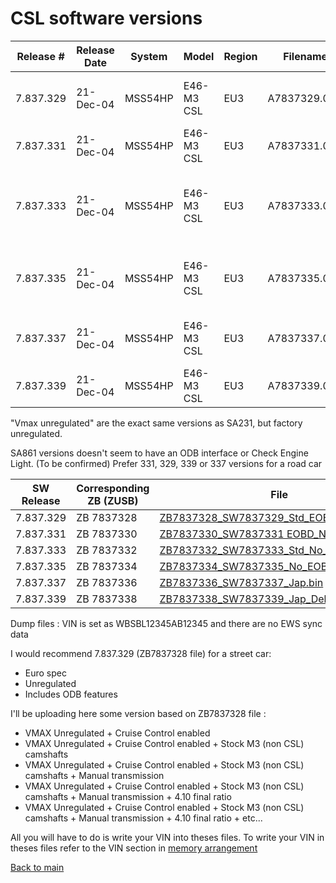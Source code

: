 # CSL software versions

| Release # | Release Date | System | Model | Region 	| Filename | Filename | ZV_1
| ----------|--------------|--------|-------|--------|-----------|----------|------
| 7.837.329 | 21-Dec-04 | MSS54HP | E46-M3 CSL | EU3 | A7837329.0DA | PD11 (03.12.04) | E46-M3-CSL-EOBD Vmax unregulated
| 7.837.331 | 21-Dec-04 | MSS54HP | E46-M3 CSL | EU3 | A7837331.0DA | PD31 (03.12.04) | E46-M3-CSL-EOBD SA231
| 7.837.333 | 21-Dec-04 | MSS54HP | E46-M3 CSL | EU3 | A7837333.0DA | PD1D (03.12.04) | E46-M3-CSL-SA861 Vmax unregulated **No ODB**
| 7.837.335 | 21-Dec-04 | MSS54HP | E46-M3 CSL | EU3 | A7837335.0DA | PD3D (03.12.04) | E46-M3-CSL-SA861 SA231 **No ODB**
| 7.837.337 | 21-Dec-04 | MSS54HP | E46-M3 CSL | EU3 | A7837337.0DA | PD1J (03.12.04) | E46-M3-CSL-Japan Vmax unregulated
| 7.837.339 | 21-Dec-04 | MSS54HP | E46-M3 CSL | EU3 | A7837339.0DA | PD3J (03.12.04) | E46-M3-CSL-Japan SA231

"Vmax unregulated" are the exact same versions as SA231, but factory unregulated.

SA861 versions doesn't seem to have an ODB interface or Check Engine Light. (To be confirmed) Prefer 331, 329, 339 or 337 versions for a road car

| SW Release | Corresponding ZB (ZUSB) | File
| ------- | ----------------| -------
| 7.837.329 | ZB 7837328 | [ZB7837328_SW7837329_Std_EOBD.bin](ZB7837328_SW7837329_Std_EOBD.bin)
| 7.837.331 | ZB 7837330 | [ZB7837330_SW7837331 EOBD_No_Vmax.bin](ZB7837330_SW7837331_EOBD_No_Vmax.bin)
| 7.837.333 | ZB 7837332 | [ZB7837332_SW7837333_Std_No_EOBD.bin](ZB7837332_SW7837333_Std_No_EOBD.bin)
| 7.837.335 | ZB 7837334 | [ZB7837334_SW7837335_No_EOBD_delimited.bin](ZB7837334_SW7837335_No_EOBD_delimited.bin)
| 7.837.337 | ZB 7837336 | [ZB7837336_SW7837337_Jap.bin](ZB7837336_SW7837337_Jap.bin)
| 7.837.339 | ZB 7837338 | [ZB7837338_SW7837339_Jap_Delimit.bin](ZB7837338_SW7837339_Jap_Delimit.bin)

Dump files :
VIN is set as WBSBL12345AB12345 and there are no EWS sync data

I would recommend 7.837.329 (ZB7837328 file) for a street car:
- Euro spec
- Unregulated
- Includes ODB features

I'll be uploading here some version based on ZB7837328 file :
- VMAX Unregulated + Cruise Control enabled
- VMAX Unregulated + Cruise Control enabled + Stock M3 (non CSL) camshafts
- VMAX Unregulated + Cruise Control enabled + Stock M3 (non CSL) camshafts + Manual transmission
- VMAX Unregulated + Cruise Control enabled + Stock M3 (non CSL) camshafts + Manual transmission + 4.10 final ratio
- VMAX Unregulated + Cruise Control enabled + Stock M3 (non CSL) camshafts + Manual transmission + 4.10 final ratio + etc...

All you will have to do is write your VIN into theses files. To write your VIN in theses files refer to the VIN section in [memory arrangement](/hardware_modifications/memory_arrangement.mkd)

[Back to main](/README.mkd)
